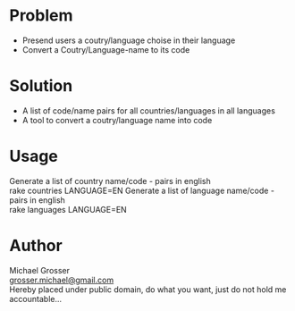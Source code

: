 Problem
=======
 - Presend users a coutry/language choise in their language
 - Convert a Coutry/Language-name to its code

Solution
========
 - A list of code/name pairs for all countries/languages in all languages
 - A tool to convert a coutry/language name into code

Usage
=====
Generate a list of country name/code - pairs in english  
    rake countries LANGUAGE=EN
Generate a list of language name/code - pairs in english  
    rake languages LANGUAGE=EN

Author
======
Michael Grosser  
grosser.michael@gmail.com  
Hereby placed under public domain, do what you want, just do not hold me accountable...  